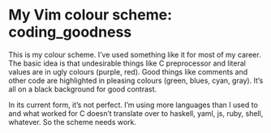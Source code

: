 # My Vim colour scheme: coding_goodness

This is my colour scheme.  I’ve used something like it for most of my career.
The basic idea is that undesirable things like C preprocessor and literal values
are in ugly colours (purple, red).  Good things like comments and other code are highlighted in
pleasing colours (green, blues, cyan, gray).  It’s all on a black background for good contrast.

In its current form, it’s not perfect.  I’m using more languages than I used to and what worked for C doesn’t translate over to 
haskell, yaml, js, ruby, shell, whatever.  So the scheme needs work.


